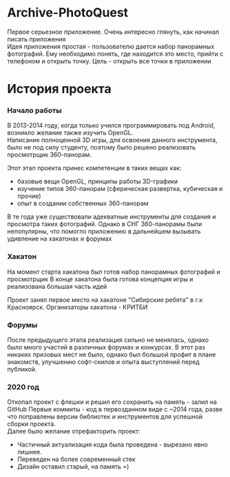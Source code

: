 # Archive-PhotoQuest
Первое серьезное приложение. Очень интересно глянуть, как начинал писать приложения  
Идея приложения простая - пользователю дается набор панорамных фотографий. Ему необходимо понять, где находится это место, прийти с телефоном и открыть точку.
Цель - открыть все точки в приложении

# История проекта

### Начало работы
В 2013-2014 году, когда только учился программировать под Android, возникло желание также изучить OpenGL.  
Написание полноценной 3D игры, для освоения данного инструмента, было не под силу студенту, поэтому было решено реализовать просмотрщик 360-панорам.  

Этот этап проекта принес компетенции в таких вещах как:
- базовые вещи OpenGL, принципы работы 3D-графики
- изучение типов 360-панорам (сферическая развертка, кубическая и прочие)
- опыт в создании собственных 360-панорам

В те года уже существовали адекватные инструменты для создания и просмотра таких фотографий. Однако в СНГ 360-панорамы были непопулярны, что помогло приложению в дальнейшем вызывать удивление на хакатонах и форумах

### Хакатон
На момент старта хакатона был готов набор панорамных фотографий и просмотрщик
В конце хакатона была готова концепция игры и реализована большая часть идей

Проект занял первое место на хакатоне "Сибирские ребята" в г.к Красноярск.
Организаторы хакатона - КРИТБИ

### Форумы
После предыдущего этапа реализация сильно не менялась, однако было много участий в различных форумах и конкурсах.
В этот раз никаких призовых мест не было, однако был большой профит в плане знакомств, улучшению софт-скилов и опыта выступлений перед публикой.

### 2020 год
Откопал проект с флешки и решил его сохранить на память - залил на GitHub
Первые коммиты - код в первозданном виде с ~2014 года, разве что поправлены версии библиотек и инструментов для успешной сборки проекта.  
Далее было желание отрефакторить проект:  
- Частичный актуализация кода была проведена - вырезано явно лишнее.
- Переведен на более современный стек
- Дизайн оставил старый, на память =)

